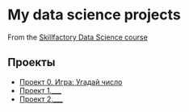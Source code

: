 # My data science projects
From the [Skillfactory Data Science course](https://skillfactory.ru/data-scientist)

## Проекты

* [Проект 0. Игра: Угадай число](https://github.com/VladkoBorziy/SFDS/tree/main/Game)
* [Проект 1.___](___)
* [Проект 2.___](___)

